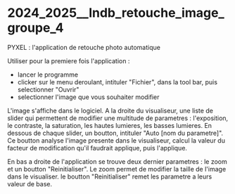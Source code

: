 # 2024_2025__lndb_retouche_image_groupe_4

PYXEL : l'application de retouche photo automatique


Utiliser pour la premiere fois l'application :
- lancer le programme
- clicker sur le menu deroulant, intituler "Fichier", dans la tool bar, puis selectionner "Ouvrir"
- selectionner l'image que vous souhaiter modifier


L'image s'affiche dans le logiciel.
A la droite du visualiseur, une liste de slider qui permettent de modifier une multitude de parametres : l'exposition, le contraste, la saturation, les hautes lumieres, les basses lumieres.
En dessous de chaque slider, un boutton, intituler "Auto [nom du parametre]". Ce boutton analyse l'image presente dans le visualiseur, calcul la valeur du facteur de modification qu'il faudrait applique, puis l'applique.

En bas a droite de l'application se trouve deux dernier parametres : le zoom et un boutton "Reinitialiser".
Le zoom permet de modifier la taille de l'image dans le visualiser.
le boutton "Reinitialiser" remet les parametre a leurs valeur de base.